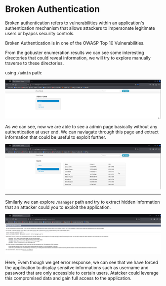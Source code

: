 # Broken Authentication

Broken authentication refers to vulnerabilities within an application's authentication mechanism that allows attackers to impersonate legitimate users
or byapss security controls.

Broken Authentication is in one of the OWASP Top 10 Vulnerabilities. 

From the gobuster enumeration results we can see some interesting directories that could reveal information, we will try to explore manually traverse
to these directories.

using `/admin` path:

![admin_access](/SCREENSHOTS/Broken_Auth_admin.png)

As we can see, now we are able to see a admin page basically without any authentication at user end. We can naviagate through this page and extract
information that could be useful to exploit further.

![admin_access2](/SCREENSHOTS/Broken_Auth_admin2.png)

---

Similarly we can explore `/manager` path and try to extract hidden information that an attacker could you to exploit the application.

![Manager_access](/SCREENSHOTS/Broken_Auth_manager.png)

Here, Evem though we get error response, we can see that we have forced the application to display sensitve informations such as username and password that are only accessible to certain users. Atatcker could leverage this compromised data and gain full access to the application.
